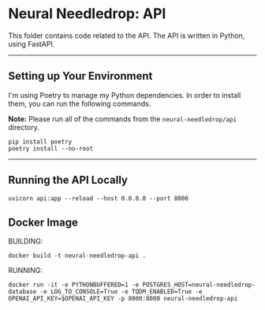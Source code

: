 # **Neural Needledrop:** API
This folder contains code related to the API. The API is written in Python, using FastAPI.  

--- 
## Setting up Your Environment
I'm using Poetry to manage my Python dependencies. In order to install them, you can run the following commands. 

**Note:** Please run all of the commands from the `neural-needledrop/api` directory. 

```
pip install poetry
poetry install --no-root
```

---
## Running the API Locally

```
uvicorn api:app --reload --host 0.0.0.0 --port 8000
```

## Docker Image

BUILDING: 
```
docker build -t neural-needledrop-api .
```

RUNNING: 
```
docker run -it -e PYTHONBUFFERED=1 -e POSTGRES_HOST=neural-needledrop-database -e LOG_TO_CONSOLE=True -e TQDM_ENABLED=True -e OPENAI_API_KEY=$OPENAI_API_KEY -p 8000:8000 neural-needledrop-api
```
  